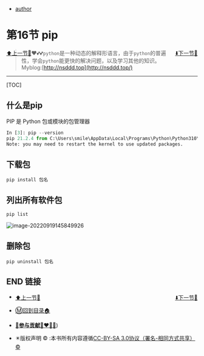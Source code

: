 + [author](http://nsddd.top)

# 第16节 pip

<div><a href = '15.md' style='float:left'>⬆️上一节🔗</a><a href = '17.md' style='float: right'>⬇️下一节🔗</a></div>


> ❤️💕💕`python`是一种动态的解释形语言，由于`python`的普遍性，学会`python`能更快的解决问题，以及学习其他的知识。Myblog:[http://nsddd.top](http://nsddd.top/)

---
[TOC]

## 什么是pip

PIP 是 Python 包或模块的包管理器

```python
In [3]: pip --version
pip 21.2.4 from C:\Users\smile\AppData\Local\Programs\Python\Python310\lib\site-packages\pip (python 3.10)
Note: you may need to restart the kernel to use updated packages.
```



## 下载包

```
pip install 包名
```



## 列出所有软件包

```
pip list
```

![image-20220919145849926](https://sm.nsddd.top//typora/image-20220919145849926.png?mail:3293172751@qq.com)



## 删除包

```
pip uninstall 包名
```



## END 链接

<ul><li><div><a href = '15.md' style='float:left'>⬆️上一节🔗</a><a href = '17.md' style='float: right'>⬇️下一节🔗</a></div></li></ul>

+ [Ⓜ️回到目录🏠](../README.md)

+ [**🫵参与贡献💞❤️‍🔥💖**](https://nsddd.top/archives/contributors))

+ ✴️版权声明 &copy; :本书所有内容遵循[CC-BY-SA 3.0协议（署名-相同方式共享）&copy;](http://zh.wikipedia.org/wiki/Wikipedia:CC-by-sa-3.0协议文本) 

